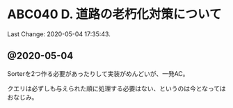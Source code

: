 # ABC040 D. 道路の老朽化対策について

Last Change: 2020-05-04 17:35:43.

## @2020-05-04

Sorterを2つ作る必要があったりして実装がめんどいが、一発AC。

クエリは必ずしも与えられた順に処理する必要はない、というのは今となってはおなじみ。

